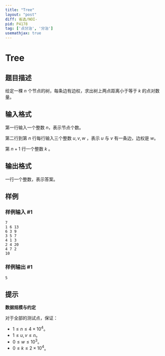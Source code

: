 ```yaml
---
title: "Tree"
layout: "post"
diff: 省选/NOI-
pid: P4178
tag: ['点分治', '分治']
usemathjax: true
---
```


# Tree
## 题目描述

给定一棵 $n$ 个节点的树，每条边有边权，求出树上两点距离小于等于 $k$ 的点对数量。  
## 输入格式

第一行输入一个整数 $n$，表示节点个数。  

第二行到第 $n$ 行每行输入三个整数 $u,v,w$ ，表示 $u$ 与 $v$ 有一条边，边权是 $w$。  

第 $n+1$ 行一个整数 $k$ 。 
## 输出格式

一行一个整数，表示答案。  
## 样例

### 样例输入 #1
```
7
1 6 13 
6 3 9 
3 5 7 
4 1 3 
2 4 20 
4 7 2 
10
```
### 样例输出 #1
```
5
```
## 提示

**数据规模与约定**

对于全部的测试点，保证：  

- $1\leq n\leq 4\times 10^4$。
- $1\leq u,v\leq n$。
- $0\leq w\leq 10^3$。
- $0\leq k\leq 2\times 10^4$。
